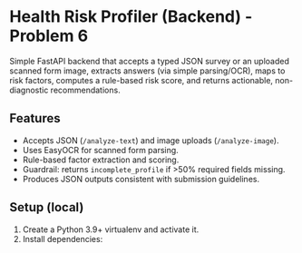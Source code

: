 # Health Risk Profiler (Backend) - Problem 6

Simple FastAPI backend that accepts a typed JSON survey or an uploaded scanned form image,
extracts answers (via simple parsing/OCR), maps to risk factors, computes a rule-based risk score,
and returns actionable, non-diagnostic recommendations.

## Features
- Accepts JSON (`/analyze-text`) and image uploads (`/analyze-image`).
- Uses EasyOCR for scanned form parsing.
- Rule-based factor extraction and scoring.
- Guardrail: returns `incomplete_profile` if >50% required fields missing.
- Produces JSON outputs consistent with submission guidelines.

## Setup (local)
1. Create a Python 3.9+ virtualenv and activate it.
2. Install dependencies:
